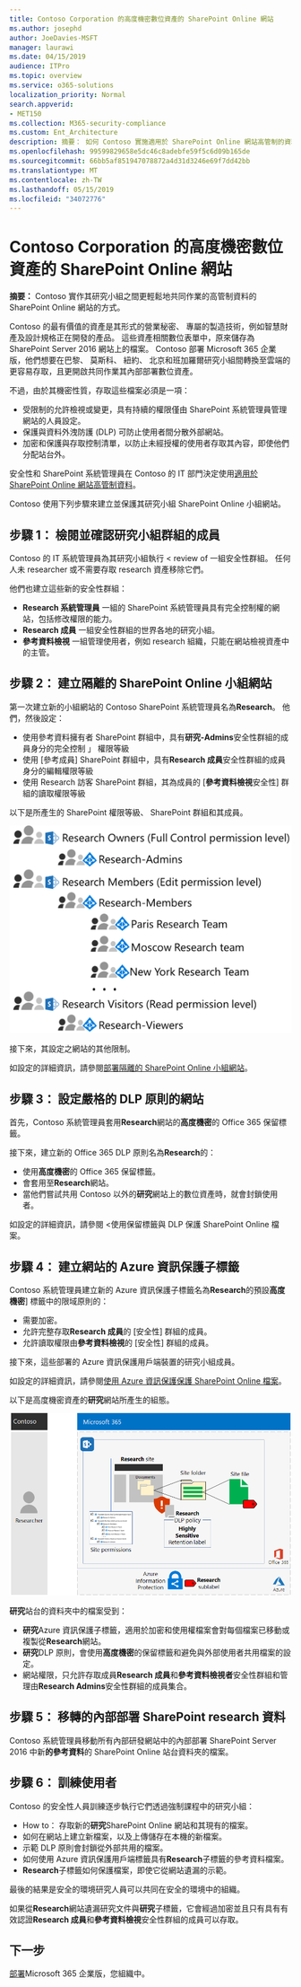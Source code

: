 ```yaml
---
title: Contoso Corporation 的高度機密數位資產的 SharePoint Online 網站
ms.author: josephd
author: JoeDavies-MSFT
manager: laurawi
ms.date: 04/15/2019
audience: ITPro
ms.topic: overview
ms.service: o365-solutions
localization_priority: Normal
search.appverid:
- MET150
ms.collection: M365-security-compliance
ms.custom: Ent_Architecture
description: 摘要： 如何 Contoso 實施適用於 SharePoint Online 網站高管制的資料，其研究之間更輕鬆地共同作業的團隊。
ms.openlocfilehash: 99599829658e5dc46c8adebfe59f5c6d09b165de
ms.sourcegitcommit: 66bb5af851947078872a4d31d3246e69f7dd42bb
ms.translationtype: MT
ms.contentlocale: zh-TW
ms.lasthandoff: 05/15/2019
ms.locfileid: "34072776"
---
```

# <a name="sharepoint-online-site-for-highly-confidential-digital-assets-of-the-contoso-corporation"></a>Contoso Corporation 的高度機密數位資產的 SharePoint Online 網站

 **摘要：** Contoso 實作其研究小組之間更輕鬆地共同作業的高管制資料的 SharePoint Online 網站的方式。
  
Contoso 的最有價值的資產是其形式的營業秘密、 專屬的製造技術，例如智慧財產及設計規格正在開發的產品。 這些資產相關數位表單中，原來儲存為 SharePoint Server 2016 網站上的檔案。 Contoso 部署 Microsoft 365 企業版，他們想要在巴黎、 莫斯科、 紐約、 北京和班加羅爾研究小組間轉換至雲端的更容易存取，且更開啟共同作業其內部部署數位資產。 
  
不過，由於其機密性質，存取這些檔案必須是一項：

- 受限制的允許檢視或變更，具有持續的權限僅由 SharePoint 系統管理員管理網站的人員設定。 
- 保護與資料外洩防護 (DLP) 可防止使用者間分散外部網站。
- 加密和保護與存取控制清單，以防止未經授權的使用者存取其內容，即使他們分配站台外。

安全性和 SharePoint 系統管理員在 Contoso 的 IT 部門決定使用[適用於 SharePoint Online 網站高管制資料](teams-sharepoint-online-sites-highly-regulated-data.md)。
  
Contoso 使用下列步驟來建立並保護其研究小組 SharePoint Online 小組網站。

## <a name="step-1-reviewed-and-verified-the-members-of-research-team-groups"></a>步驟 1： 檢閱並確認研究小組群組的成員

Contoso 的 IT 系統管理員為其研究小組執行 < review of 一組安全性群組。 任何人未 researcher 或不需要存取 research 資產移除它們。 

他們也建立這些新的安全性群組：

- **Research 系統管理員** 一組的 SharePoint 系統管理員具有完全控制權的網站，包括修改權限的能力。
- **Research 成員** 一組安全性群組的世界各地的研究小組。
- **參考資料檢視** 一組管理使用者，例如 research 組織，只能在網站檢視資產中的主管。

## <a name="step-2-created-an-isolated-sharepoint-online-team-site"></a>步驟 2： 建立隔離的 SharePoint Online 小組網站 

第一次建立新的小組網站的 Contoso SharePoint 系統管理員名為**Research**。 他們，然後設定：

- 使用參考資料擁有者 SharePoint 群組中，具有**研究-Admins**安全性群組的成員身分的完全控制 」 權限等級
- 使用 [參考成員] SharePoint 群組中，具有**Research 成員**安全性群組的成員身分的編輯權限等級
- 使用 Research 訪客 SharePoint 群組，其為成員的 [**參考資料檢視**安全性] 群組的讀取權限等級

以下是所產生的 SharePoint 權限等級、 SharePoint 群組和其成員。

![](./media/contoso-sharepoint-online-site-for-highly-confidential-assets/spo-permissions.png)

接下來，其設定之網站的其他限制。

如設定的詳細資訊，請參閱[部署隔離的 SharePoint Online 小組網站](https://docs.microsoft.com/office365/enterprise/deploy-an-isolated-sharepoint-online-team-site)。

## <a name="step-3-configured-the-site-for-a-restrictive-dlp-policy"></a>步驟 3： 設定嚴格的 DLP 原則的網站

首先，Contoso 系統管理員套用**Research**網站的**高度機密**的 Office 365 保留標籤。

接下來，建立新的 Office 365 DLP 原則名為**Research**的：

- 使用**高度機密**的 Office 365 保留標籤。 
- 會套用至**Research**網站。
- 當他們嘗試共用 Contoso 以外的**研究**網站上的數位資產時，就會封鎖使用者。

如設定的詳細資訊，請參閱 <<c0>使用保留標籤與 DLP 保護 SharePoint Online 檔案。

## <a name="step-4-created-an-azure-information-protection-sub-label-for-the-site"></a>步驟 4： 建立網站的 Azure 資訊保護子標籤

Contoso 系統管理員建立新的 Azure 資訊保護子標籤名為**Research**的預設**高度機密**] 標籤中的限域原則的：

- 需要加密。
- 允許完整存取**Research 成員**的 [安全性] 群組的成員。
- 允許讀取權限由**參考資料檢視**的 [安全性] 群組的成員。

接下來，這些部署的 Azure 資訊保護用戶端裝置的研究小組成員。

如設定的詳細資訊，請參閱[使用 Azure 資訊保護保護 SharePoint Online 檔案](https://docs.microsoft.com/office365/enterprise/protect-sharepoint-online-files-with-azure-information-protection)。 

以下是高度機密資產的**研究**網站所產生的組態。

![](./media/contoso-sharepoint-online-site-for-highly-confidential-assets/final-config.png)

**研究**站台的資料夾中的檔案受到：

- **研究**Azure 資訊保護子標籤，適用於加密和使用權檔案會對每個檔案已移動或複製從**Research**網站。
- **研究**DLP 原則，會使用**高度機密**的保留標籤和避免與外部使用者共用檔案的設定。
- 網站權限，只允許存取成員**Research 成員**和**參考資料檢視者**安全性群組和管理由**Research Admins**安全性群組的成員集合。

## <a name="step-5-migrated-the-on-premises-sharepoint-research-data"></a>步驟 5： 移轉的內部部署 SharePoint research 資料

Contoso 系統管理員移動所有內部研發網站中的內部部署 SharePoint Server 2016 中新**的參考資料**的 SharePoint Online 站台資料夾的檔案。

## <a name="step-6-trained-their-users"></a>步驟 6： 訓練使用者 

Contoso 的安全性人員訓練逐步執行它們透過強制課程中的研究小組：

- How to： 存取新的**研究**SharePoint Online 網站和其現有的檔案。
- 如何在網站上建立新檔案，以及上傳儲存在本機的新檔案。
- 示範 DLP 原則會封鎖從外部共用的檔案。
- 如何使用 Azure 資訊保護用戶端標籤具有**Research**子標籤的參考資料檔案。
- **Research**子標籤如何保護檔案，即使它從網站遺漏的示範。

最後的結果是安全的環境研究人員可以共同在安全的環境中的組織。 

如果從**Research**網站遺漏研究文件與**研究**子標籤，它會經過加密並且只有具有有效認證**Research 成員**和**參考資料檢視**安全性群組的成員可以存取。

## <a name="next-step"></a>下一步

[部署](deploy-microsoft-365-enterprise.md)Microsoft 365 企業版，您組織中。

